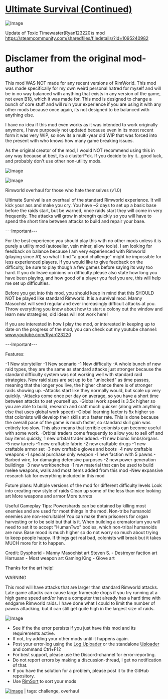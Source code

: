 # [Ultimate Survival (Continued)](https://steamcommunity.com/sharedfiles/filedetails/?id=2306285708)

![Image](https://i.imgur.com/buuPQel.png)

Update of Toxic Timewaster(Ryan123220)s mod
https://steamcommunity.com/sharedfiles/filedetails/?id=1095240982

# Disclamer from the original mod-author

This mod WAS NOT made for any recent versions of RimWorld. This mod was made specifically for my own weird personal hatred for myself and will be in no way balanced with anything that exists in any version of the game, not even B18, which it was made for. This mod is designed to change a bunch of core stuff and will ruin your experience if you are using it with any other mods because once again, its not designed to be balanced with anything else.

I have no idea if this mod even works as it was intended to work originally anymore, I have purposely not updated because even in its most recent form it was very WIP, so now its a multi-year old WIP that was forced into the present with who knows how many game breaking issues. 

As the original creator of the mod, I would NOT recommend using this in any way because at best, its a clusterf*ck. If you decide to try it...good luck, and probably don't use other non-utility mods.

![Image](https://i.imgur.com/pufA0kM.png)
	
![Image](https://i.imgur.com/Z4GOv8H.png)

Rimworld overhaul for those who hate themselves (v1.0)

Ultimate Survival is an overhaul of the standard Rimworld experience. It will kick your ass and make you cry. You have ~2 days to set up a basic base before the raids start, but be warned, once raids start they will come in very frequently. The attacks will grow in strength quickly so you will have to spend the short time between attacks to build and repair your base.

---Important---

For the best experience you should play this with no other mods unless it is purely a utility mod (autoseller, vein miner, allow tools). I am looking for feedback on balance because I am very experienced with Rimworld (playing since A1) so what I find "a good challenge" might be impossible for less experienced players. If you would like to give feedback on the difficulty, be sure to play though a few games before saying its way too hard. If you do leave opinions on difficulty please also state how long you have been playing, and how good of a player you feel you are, this will help me set up difficulties.

Before you get into this mod, you should keep in mind that this SHOULD NOT be played like standard Rimworld. It is a survival mod. Manny Masochist will send regular and ever increasingly difficult attacks at you. Throw everything you know about how to start a colony out the window and learn new strategies, old ideas will not work here!

If you are interested in how I play the mod, or interested in keeping up to date on the progress of the mod, you can check out my youtube channel: www.youtube.com/Ryan123220

---Important---

Features:

-1 New storyteller
-1 New scenario
-1 New difficulty
-A whole bunch of new raid types, they are the same as standard attacks just stronger because the standard difficulty system was not working well with standard raid strategies. New raid sizes are set up to be "unlocked" as time passes, meaning that the longer you live, the higher chance there is of stronger raids showing up.
-Attacks start like they normally would, but scale up very quickly.
-Attacks come once per day on average, so you have a short time between attacks to set yourself up.
-Global work speed is 3.5x higher so you are able to build, research and craft much quicker (along with anything else that uses global work speed)
-Global learning factor is 5x higher so that colonists will develop their skills at a faster rate. This is done because the overall pace of the game is much faster, so standard skill gain was entirely too slow. This also means that terrible colonists can become useful with some work.
-Orbital traders come frequently to allow you to sell off and buy items quickly, 1 new orbital trader added.
-11 new bionic limbs/organs.
-5 new turrets
-1 new craftable fabric
-2 new craftable drugs
-1 new craftable armor set
-3 new craftable gloves and boots
-4 new craftable weapons
-1 special purchase only weapon
-1 new faction with 5 pawns
-Barbed wire, for damaging defensive purposes
-2 new power generation buildings
-3 new workbenches
-1 raw material that can be used to build melee weapons, walls and most items added from this mod
-New expansive research tab for everything included in this mod

Future plans:
Multiple versions of the mod for different difficulty levels
Look into creating new style of raids
Clean up some of the less than nice looking art
More weapons and armor
More turrets

Useful Gameplay Tips:
Powershards can be obtained by killing most enemies and are used for most things in the mod.
Non-tribe humanoid enemies are non-recruitable! You can make them prisoners for organ harvesting or to be sold but that is it.
When building a crematorium you will need to set it to accept "HumanTwo" bodies, which non-tribal humanoids are now.
Base mood is much higher so do not worry so much about trying to keep people happy. If things get real bad, colonists will break but it takes MUCH more for it to happen.



Credit:
Dysphorid - Manny Masochist art
Steven S. - Destroyer faction art
Harrusan - Most weapon art
Gaming King - Glove art

Thanks for the art help!

WARNING

This mod will have attacks that are larger than standard Rimworld attacks. Late game attacks can cause large framerate drops if you try running at a high game speed and/or have a computer that already has a hard time with endgame Rimworld raids. I have done what I could to limit the number of pawns attacking, but it can still get quite high in the largest size of raids.

![Image](https://i.imgur.com/PwoNOj4.png)



-  See if the the error persists if you just have this mod and its requirements active.
-  If not, try adding your other mods until it happens again.
-  Post your error-log using the [Log Uploader](https://steamcommunity.com/sharedfiles/filedetails/?id=2873415404) or the standalone [Uploader](https://steamcommunity.com/sharedfiles/filedetails/?id=2873415404) and command Ctrl+F12
-  For best support, please use the Discord-channel for error-reporting.
-  Do not report errors by making a discussion-thread, I get no notification of that.
-  If you have the solution for a problem, please post it to the GitHub repository.
-  Use [RimSort](https://github.com/RimSort/RimSort/releases/latest) to sort your mods

 

[![Image](https://img.shields.io/github/v/release/emipa606/UltimateSurvival?label=latest%20version&style=plastic&color=9f1111&labelColor=black)](https://steamcommunity.com/sharedfiles/filedetails/changelog/2306285708) | tags:  challenge,  overhaul
